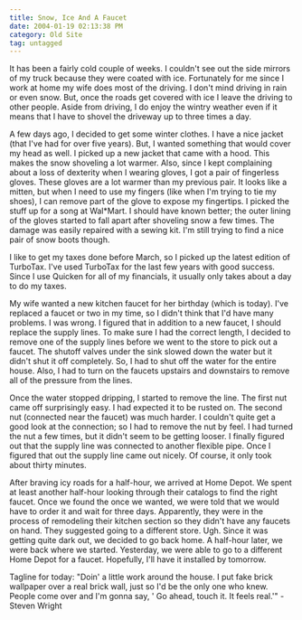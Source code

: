 ```yaml
---
title: Snow, Ice And A Faucet
date: 2004-01-19 02:13:38 PM
category: Old Site
tag: untagged
---
```


It has been a fairly cold couple of weeks. I couldn't see out the side mirrors of my truck because they were coated with ice. Fortunately for me since I work at home my wife does most of the driving. I don't mind driving in rain or even snow. But, once the roads get covered with ice I leave the driving to other people. Aside from driving, I do enjoy the wintry weather even if it means that I have to shovel the driveway up to three times a day.

A few days ago, I decided to get some winter clothes. I have a nice jacket (that I've had for over five years). But, I wanted something that would cover my head as well. I picked up a new jacket that came with a hood. This makes the snow shoveling a lot warmer. Also, since I kept complaining about a loss of dexterity when I wearing gloves, I got a pair of fingerless gloves. These gloves are a lot warmer than my previous pair. It looks like a mitten, but when I need to use my fingers (like when I'm trying to tie my shoes), I can remove part of the glove to expose my fingertips. I picked the stuff up for a song at Wal*Mart. I should have known better; the outer lining of the gloves started to fall apart after shoveling snow a few times. The damage was easily repaired with a sewing kit. I'm still trying to find a nice pair of snow boots though.

I like to get my taxes done before March, so I picked up the latest edition of TurboTax. I've used TurboTax for the last few years with good success. Since I use Quicken for all of my financials, it usually only takes about a day to do my taxes.

My wife wanted a new kitchen faucet for her birthday (which is today). I've replaced a faucet or two in my time, so I didn't think that I'd have many problems. I was wrong. I figured that in addition to a new faucet, I should replace the supply lines. To make sure I had the correct length, I decided to remove one of the supply lines before we went to the store to pick out a faucet. The shutoff valves under the sink slowed down the water but it didn't shut it off completely. So, I had to shut off the water for the entire house. Also, I had to turn on the faucets upstairs and downstairs to remove all of the pressure from the lines.

Once the water stopped dripping, I started to remove the line. The first nut came off surprisingly easy. I had expected it to be rusted on. The second nut (connected near the faucet) was much harder. I couldn't quite get a good look at the connection; so I had to remove the nut by feel. I had turned the nut a few times, but it didn't seem to be getting looser. I finally figured out that the supply line was connected to another flexible pipe. Once I figured that out the supply line came out nicely. Of course, it only took about thirty minutes.

After braving icy roads for a half-hour, we arrived at Home Depot. We spent at least another half-hour looking through their catalogs to find the right faucet. Once we found the once we wanted, we were told that we would have to order it and wait for three days. Apparently, they were in the process of remodeling their kitchen section so they didn't have any faucets on hand. They suggested going to a different store. Ugh. Since it was getting quite dark out, we decided to go back home. A half-hour later, we were back where we started. Yesterday, we were able to go to a different Home Depot for a faucet. Hopefully, I'll have it installed by tomorrow.

Tagline for today: "Doin' a little work around the house. I put fake brick wallpaper over a real brick wall, just so I'd be the only one who knew. People come over and I'm gonna say, ' Go ahead, touch it. It feels real.'" - Steven Wright
